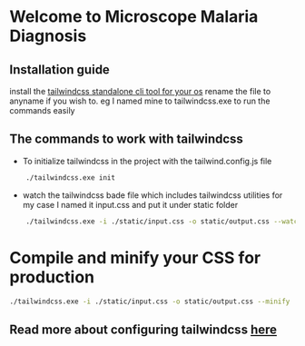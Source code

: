 # Welcome to Microscope Malaria Diagnosis

## Installation guide

install the [tailwindcss standalone cli tool for your os](https://github.com/tailwindlabs/tailwindcss/releases/latest)
rename the file to anyname if you wish to. eg I named mine to tailwindcss.exe to run the commands easily

## The commands to work with tailwindcss

- To initialize tailwindcss in the project with the tailwind.config.js file

```bash
    ./tailwindcss.exe init
```

- watch the tailwindcss bade file which includes tailwindcss utilities for my case I named it input.css and put it under static folder

```bash
    ./tailwindcss.exe -i ./static/input.css -o static/output.css --watch
```

# Compile and minify your CSS for production

```bash
./tailwindcss.exe -i ./static/input.css -o static/output.css --minify
```

## Read more about configuring tailwindcss [here](https://tailwindcss.com/blog/standalone-cli)
